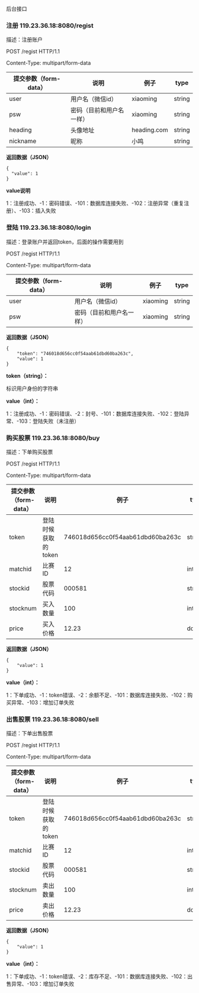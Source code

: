 后台接口

### 注册 119.23.36.18:8080/regist

描述：注册账户

POST /regist HTTP/1.1

Content-Type: multipart/form-data

| 提交参数（form-data） | 说明                     | 例子        | type   |
| --------------------- | ------------------------ | ----------- | ------ |
| user                  | 用户名（微信id）         | xiaoming    | string |
| psw                   | 密码（目前和用户名一样） | xiaoming    | string |
| heading               | 头像地址                 | heading.com | string |
| nickname              | 昵称                     | 小鸣        | string |

**返回数据（JSON）**

```
{
  "value": 1
}
```

**value说明**

1：注册成功、-1：密码错误、-101：数据库连接失败、-102：注册异常（重复注册）、-103：插入失败





### 登陆 119.23.36.18:8080/login

描述：登录账户并返回token，后面的操作需要用到

POST /regist HTTP/1.1

Content-Type: multipart/form-data

| 提交参数（form-data） | 说明                     | 例子     | type   |
| --------------------- | ------------------------ | -------- | ------ |
| user                  | 用户名（微信id）         | xiaoming | string |
| psw                   | 密码（目前和用户名一样） | xiaoming | string |

**返回数据（JSON）**

```
{
    "token": "746018d656cc0f54aab61dbd60ba263c",
    "value": 1
}
```

**token（string）：**

标识用户身份的字符串

**value（int）：**

1：注册成功、-1：密码错误、-2：封号、-101：数据库连接失败、-102：登陆异常、-103：登陆失败（未注册）



### 购买股票 119.23.36.18:8080/buy

描述：下单购买股票

POST /regist HTTP/1.1

Content-Type: multipart/form-data

| 提交参数（form-data） | 说明                | 例子                             | type   |
| --------------------- | ------------------- | -------------------------------- | ------ |
| token                 | 登陆时候获取的token | 746018d656cc0f54aab61dbd60ba263c | string |
| matchid               | 比赛ID              | 12                               | int    |
| stockid               | 股票代码            | 000581                           | string |
| stocknum              | 买入数量            | 100                              | int    |
| price                 | 买入价格            | 12.23                            | double |

**返回数据（JSON）**

```
{
    "value": 1
}
```

**value（int）：**

1：下单成功、-1：token错误、-2：余额不足、-101：数据库连接失败、-102：购买异常、-103：增加订单失败



### 出售股票 119.23.36.18:8080/sell

描述：下单出售股票

POST /regist HTTP/1.1

Content-Type: multipart/form-data

| 提交参数（form-data） | 说明                | 例子                             | type   |
| --------------------- | ------------------- | -------------------------------- | ------ |
| token                 | 登陆时候获取的token | 746018d656cc0f54aab61dbd60ba263c | string |
| matchid               | 比赛ID              | 12                               | int    |
| stockid               | 股票代码            | 000581                           | string |
| stocknum              | 卖出数量            | 100                              | int    |
| price                 | 卖出价格            | 12.23                            | double |

**返回数据（JSON）**

```
{
    "value": 1
}
```

**value（int）：**

1：下单成功、-1：token错误、-2：库存不足、-101：数据库连接失败、-102：出售异常、-103：增加订单失败








